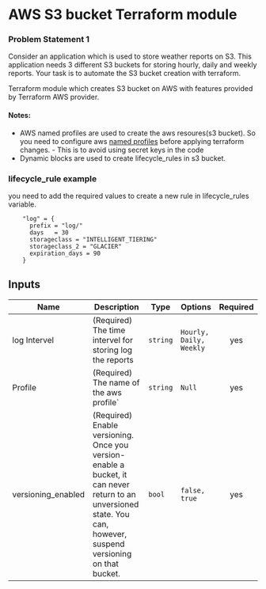 # AWS S3 bucket Terraform module
### Problem Statement 1
Consider an application which is used to store weather reports on S3. This application
needs 3 different S3 buckets for storing hourly, daily and weekly reports.
Your task is to automate the S3 bucket creation with terraform.

Terraform module which creates S3 bucket on AWS with features provided by Terraform AWS provider. 

#### Notes:
- AWS named profiles are used to create the aws resoures(s3 bucket). So you need to configure aws [named profiles](https://docs.aws.amazon.com/cli/latest/userguide/cli-configure-profiles.html) before applying terraform changes. - This is to avoid using secret keys in the code 
- Dynamic blocks are used to create lifecycle_rules in s3 bucket.

### lifecycle_rule example
you need to add the required values to create a new rule in lifecycle_rules variable.  


```hcl
    "log" = {
      prefix = "log/"
      days   = 30
      storageclass = "INTELLIGENT_TIERING"
      storageclass_2 = "GLACIER"
      expiration_days = 90
    }
```
## Inputs

| Name | Description | Type | Options | Required |
|------|-------------|------|---------|:--------:|
| log Intervel | (Required) The time intervel for storing log the reports  | `string` | `Hourly, Daily, Weekly` | yes |
| Profile | (Required) The name of the aws profile` | `string` | `Null` | yes |
| versioning_enabled | (Required)  Enable versioning. Once you version-enable a bucket, it can never return to an unversioned state. You can, however, suspend versioning on that bucket. | `bool` | `false, true` | yes |
